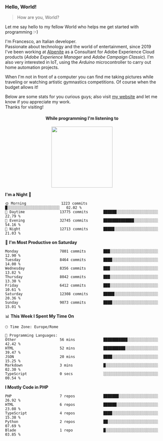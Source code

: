 ### Hello, World!

> How are you, World?

Let me say hello to my fellow World who helps me get started with programming :-)

I'm Francesco, an Italian developer.  
Passionate about technology and the world of entertainment, since 2019 I've been working at [Alpenite](https://www.alpenite.com) as a Consultant for Adobe Experience Cloud products (*Adobe Experience Manager* and *Adobe Campaign Classic*). I'm also very interested in IoT, using the *Arduino* microcontroller to carry out home automation projects.

When I'm not in front of a computer you can find me taking pictures while traveling or watching artistic gymnastics competitions. Of course when the budget allows it!

Below are some stats for you curious guys; also visit [my website](https://www.francescorega.eu) and let me know if you appreciate my work.  
Thanks for visiting!

<div align="center">
  <h4>While programming I'm listening to</h4>
  <a href="https://apps.francescorega.eu/now-playing/11147232609" target="_blank"><img src="https://apps.francescorega.eu/now-playing/11147232609" width="200"></a>
</div>

<!--START_SECTION:waka-->
**I'm a Night 🦉** 

```text
🌞 Morning                1223 commits        █░░░░░░░░░░░░░░░░░░░░░░░░   02.02 % 
🌆 Daytime                13775 commits       ██████░░░░░░░░░░░░░░░░░░░   22.79 % 
🌃 Evening                32745 commits       ██████████████░░░░░░░░░░░   54.16 % 
🌙 Night                  12713 commits       █████░░░░░░░░░░░░░░░░░░░░   21.03 % 
```
📅 **I'm Most Productive on Saturday** 

```text
Monday                   7801 commits        ███░░░░░░░░░░░░░░░░░░░░░░   12.90 % 
Tuesday                  8464 commits        ████░░░░░░░░░░░░░░░░░░░░░   14.00 % 
Wednesday                8356 commits        ███░░░░░░░░░░░░░░░░░░░░░░   13.82 % 
Thursday                 8042 commits        ███░░░░░░░░░░░░░░░░░░░░░░   13.30 % 
Friday                   6412 commits        ███░░░░░░░░░░░░░░░░░░░░░░   10.61 % 
Saturday                 12308 commits       █████░░░░░░░░░░░░░░░░░░░░   20.36 % 
Sunday                   9073 commits        ████░░░░░░░░░░░░░░░░░░░░░   15.01 % 
```


📊 **This Week I Spent My Time On** 

```text
🕑︎ Time Zone: Europe/Rome

💬 Programming Languages: 
Other                    56 mins             ███████████░░░░░░░░░░░░░░   42.42 % 
HTML                     52 mins             ██████████░░░░░░░░░░░░░░░   39.47 % 
JSON                     20 mins             ████░░░░░░░░░░░░░░░░░░░░░   15.25 % 
Markdown                 3 mins              █░░░░░░░░░░░░░░░░░░░░░░░░   02.30 % 
TypeScript               0 secs              ░░░░░░░░░░░░░░░░░░░░░░░░░   00.54 % 
```

**I Mostly Code in PHP** 

```text
PHP                      7 repos             ███████░░░░░░░░░░░░░░░░░░   26.92 % 
HTML                     6 repos             ██████░░░░░░░░░░░░░░░░░░░   23.08 % 
TypeScript               4 repos             ████░░░░░░░░░░░░░░░░░░░░░   15.38 % 
Python                   2 repos             ██░░░░░░░░░░░░░░░░░░░░░░░   07.69 % 
Blade                    1 repo              █░░░░░░░░░░░░░░░░░░░░░░░░   03.85 % 
```




<!--END_SECTION:waka-->
